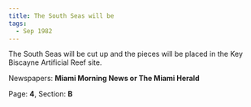 ```yaml
---  
title: The South Seas will be  
tags:  
  - Sep 1982  
---  
```

  
The South Seas will be cut up and the pieces will be placed in the Key Biscayne Artificial Reef site.  
  
Newspapers: **Miami Morning News or The Miami Herald**  
  
Page: **4**, Section: **B** 
